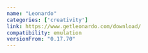 ```yaml
---
name: "Leonardo"
categories: ['creativity']
link: https://www.getleonardo.com/download/
compatibility: emulation
versionFrom: "0.17.70"
---
```


